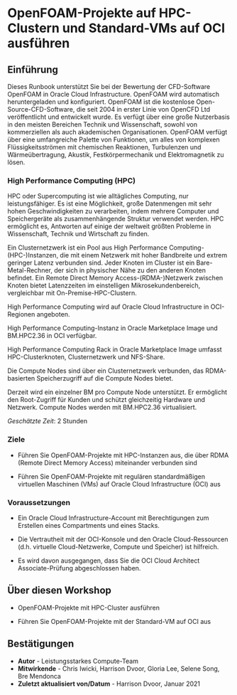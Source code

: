 # OpenFOAM-Projekte auf HPC-Clustern und Standard-VMs auf OCI ausführen

## Einführung

Dieses Runbook unterstützt Sie bei der Bewertung der CFD-Software OpenFOAM in Oracle Cloud Infrastructure. OpenFOAM wird automatisch heruntergeladen und konfiguriert. OpenFOAM ist die kostenlose Open-Source-CFD-Software, die seit 2004 in erster Linie von OpenCFD Ltd veröffentlicht und entwickelt wurde. Es verfügt über eine große Nutzerbasis in den meisten Bereichen Technik und Wissenschaft, sowohl von kommerziellen als auch akademischen Organisationen. OpenFOAM verfügt über eine umfangreiche Palette von Funktionen, um alles von komplexen Flüssigkeitsströmen mit chemischen Reaktionen, Turbulenzen und Wärmeübertragung, Akustik, Festkörpermechanik und Elektromagnetik zu lösen.

### High Performance Computing (HPC)

HPC oder Supercomputing ist wie alltägliches Computing, nur leistungsfähiger. Es ist eine Möglichkeit, große Datenmengen mit sehr hohen Geschwindigkeiten zu verarbeiten, indem mehrere Computer und Speichergeräte als zusammenhängende Struktur verwendet werden. HPC ermöglicht es, Antworten auf einige der weltweit größten Probleme in Wissenschaft, Technik und Wirtschaft zu finden.

Ein Clusternetzwerk ist ein Pool aus High Performance Computing-(HPC-)Instanzen, die mit einem Netzwerk mit hoher Bandbreite und extrem geringer Latenz verbunden sind. Jeder Knoten im Cluster ist ein Bare-Metal-Rechner, der sich in physischer Nähe zu den anderen Knoten befindet. Ein Remote Direct Memory Access-(RDMA-)Netzwerk zwischen Knoten bietet Latenzzeiten im einstelligen Mikrosekundenbereich, vergleichbar mit On-Premise-HPC-Clustern.

High Performance Computing wird auf Oracle Cloud Infrastructure in OCI-Regionen angeboten.

High Performance Computing-Instanz in Oracle Marketplace Image und BM.HPC2.36 in OCI verfügbar.

High Performance Computing Rack in Oracle Marketplace Image umfasst HPC-Clusterknoten, Clusternetzwerk und NFS-Share.

Die Compute Nodes sind über ein Clusternetzwerk verbunden, das RDMA-basierten Speicherzugriff auf die Compute Nodes bietet.

Derzeit wird ein einzelner BM pro Compute Node unterstützt. Er ermöglicht den Root-Zugriff für Kunden und schützt gleichzeitig Hardware und Netzwerk. Compute Nodes werden mit BM.HPC2.36 virtualisiert.

_Geschätzte Zeit_: 2 Stunden

### Ziele

*   Führen Sie OpenFOAM-Projekte mit HPC-Instanzen aus, die über RDMA (Remote Direct Memory Access) miteinander verbunden sind
    
*   Führen Sie OpenFOAM-Projekte mit regulären standardmäßigen virtuellen Maschinen (VMs) auf Oracle Cloud Infrastructure (OCI) aus
    

### Voraussetzungen

*   Ein Oracle Cloud Infrastructure-Account mit Berechtigungen zum Erstellen eines Compartments und eines Stacks.
    
*   Die Vertrautheit mit der OCI-Konsole und den Oracle Cloud-Ressourcen (d.h. virtuelle Cloud-Netzwerke, Compute und Speicher) ist hilfreich.
    
*   Es wird davon ausgegangen, dass Sie die OCI Cloud Architect Associate-Prüfung abgeschlossen haben.
    

## Über diesen Workshop

*   OpenFOAM-Projekte mit HPC-Cluster ausführen
    
*   Führen Sie OpenFOAM-Projekte mit der Standard-VM auf OCI aus
    

## Bestätigungen

*   **Autor** - Leistungsstarkes Compute-Team
*   **Mitwirkende** - Chris Iwicki, Harrison Dvoor, Gloria Lee, Selene Song, Bre Mendonca
*   **Zuletzt aktualisiert von/Datum** - Harrison Dvoor, Januar 2021